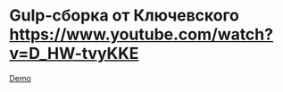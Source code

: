 # Gulp-сборка от Ключевского https://www.youtube.com/watch?v=D_HW-tvyKKE

[Demo](https://github.com/Larukhina-Tatiana/gulp-cluchevsky)
